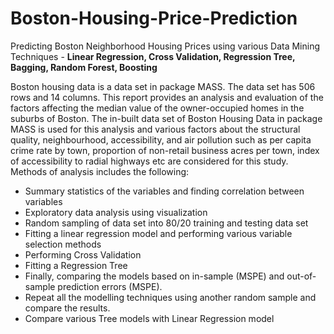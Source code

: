 # Boston-Housing-Price-Prediction
Predicting Boston Neighborhood Housing Prices using various Data Mining Techniques - **Linear Regression, Cross Validation, Regression Tree, Bagging, Random Forest, Boosting**

Boston housing data is a data set in package MASS. The data set has 506 rows and 14 columns. This report provides an analysis and evaluation of the factors affecting the median value of the owner-occupied homes in the suburbs of Boston. The in-built data set of Boston Housing Data in package MASS is used for this analysis and various factors about the structural quality, neighbourhood, accessibility, and air pollution such as per capita crime rate by town, proportion of non-retail business acres per town, index of accessibility to radial highways etc are considered for this study.
Methods of analysis includes the following:

+ Summary statistics of the variables and finding correlation between variables
+ Exploratory data analysis using visualization 
+ Random sampling of data set into 80/20 training and testing data set 
+ Fitting a linear regression model and performing various variable selection methods
+	Performing Cross Validation
+	Fitting a Regression Tree
+	 Finally, comparing the models based on in-sample (MSPE) and out-of-sample prediction errors (MSPE).
+	Repeat all the modelling techniques using another random sample and compare the results.
+	Compare various Tree models with Linear Regression model 
